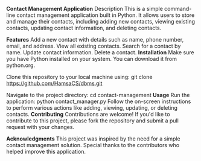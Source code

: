 **Contact Management Application**
Description
This is a simple command-line contact management application built in Python. It allows users to store and manage their contacts, including adding new contacts, viewing existing contacts, updating contact information, and deleting contacts.

**Features**
Add a new contact with details such as name, phone number, email, and address.
View all existing contacts.
Search for a contact by name.
Update contact information.
Delete a contact.
**Installation**
Make sure you have Python installed on your system. You can download it from python.org.

Clone this repository to your local machine using:
git clone https://github.com/HamsaCS/dbms.git

Navigate to the project directory:
cd contact-management
**Usage**
Run the application:
python contact_manager.py
Follow the on-screen instructions to perform various actions like adding, viewing, updating, or deleting contacts.
**Contributing**
Contributions are welcome! If you'd like to contribute to this project, please fork the repository and submit a pull request with your changes.

**Acknowledgments**
This project was inspired by the need for a simple contact management solution.
Special thanks to the contributors who helped improve this application.
